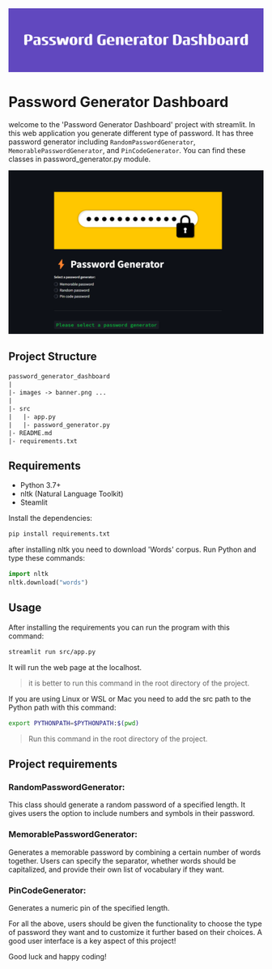 <img src="./images/banner.png" >

# Password Generator Dashboard

welcome to the 'Password Generator Dashboard' project with streamlit. In this web application you generate different type of password. It has three password generator including `RandomPasswordGenerator`, `MemorablePasswordGenerator`, and `PinCodeGenerator`. You can find these classes in password_generator.py module.

<img src="./images/streamlitdashboard.png">

## Project Structure

```
password_generator_dashboard
|
|- images -> banner.png ...
|
|- src
|   |- app.py
|   |- password_generator.py
|- README.md
|- requirements.txt
```

## Requirements
- Python 3.7+
- nltk (Natural Language Toolkit)
- Steamlit

Install the dependencies:
```bash
pip install requirements.txt
```

after installing nltk you need to download 'Words' corpus. Run Python and type these commands:
```python
import nltk
nltk.download("words")
```
## Usage
After installing the requirements you can run the program with this command:

```bash
streamlit run src/app.py
```
It will run the web page at the localhost.
> it is better to run this command in the root directory of the project.

If you are using Linux or WSL or Mac you need to add the src path to the Python path with this command:
```bash
export PYTHONPATH=$PYTHONPATH:$(pwd)
```
> Run this command in the root directory of the project.

## Project requirements

### RandomPasswordGenerator:
This class should generate a random password of a specified length. It gives users the option to include numbers and symbols in their password.

### MemorablePasswordGenerator:
Generates a memorable password by combining a certain number of words together. Users can specify the separator, whether words should be capitalized, and provide their own list of vocabulary if they want.

### PinCodeGenerator:
Generates a numeric pin of the specified length.

For all the above, users should be given the functionality to choose the type of password they want and to customize it further based on their choices. A good user interface is a key aspect of this project!

Good luck and happy coding!

